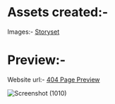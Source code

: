 # Assets created:-
 Images:- [Storyset](https://storyset.com/)
 
 # Preview:-
  Website url:- [404 Page Preview](https://404.diptenu.wt.dsky.in/)
  
 ![Screenshot (1010)](https://user-images.githubusercontent.com/50952901/156404810-fc8801c2-5ea0-4208-b95e-e6f3b12be2f7.png)
